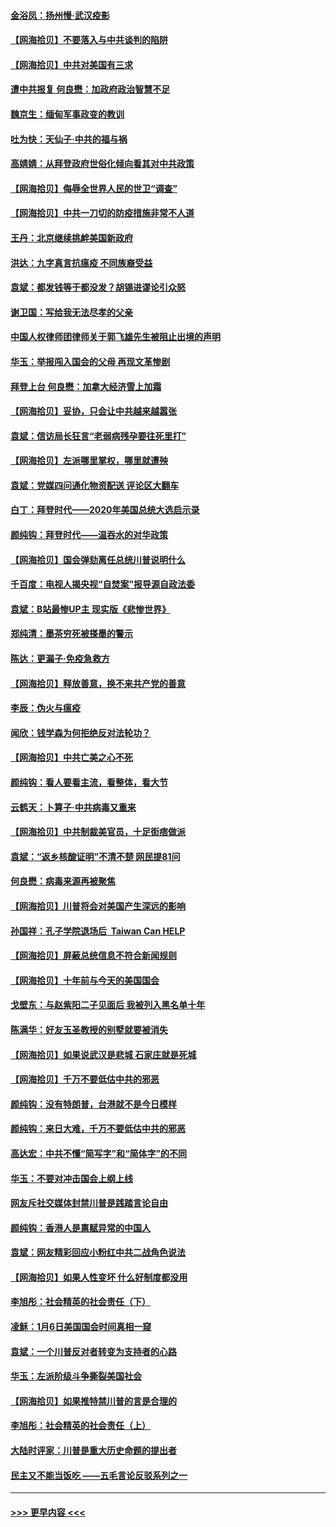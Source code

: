 #### [金浴凤：扬州慢‧武汉疫影](../pages/nsc993/n12737248.md?t=02062001) 
#### [【网海拾贝】不要落入与中共谈判的陷阱](../pages/nsc993/n12735229.md?t=02062001) 
#### [【网海拾贝】中共对美国有三求](../pages/nsc993/n12735197.md?t=02062001) 
#### [遭中共报复 何良懋：加政府政治智慧不足](../pages/nsc993/n12734323.md?t=02062001) 
#### [魏京生：缅甸军事政变的教训](../pages/nsc993/n12732470.md?t=02062001) 
#### [吐为快：天仙子·中共的福与祸](../pages/nsc993/n12732165.md?t=02062001) 
#### [高婧婧：从拜登政府世俗化倾向看其对中共政策](../pages/nsc993/n12730028.md?t=02062001) 
#### [【网海拾贝】侮辱全世界人民的世卫“调查”](../pages/nsc993/n12727884.md?t=02062001) 
#### [【网海拾贝】中共一刀切的防疫措施非常不人道](../pages/nsc993/n12724879.md?t=02062001) 
#### [王丹：北京继续挑衅美国新政府](../pages/nsc993/n12722456.md?t=02062001) 
#### [洪达：九字真言抗瘟疫 不同族裔受益](../pages/nsc993/n12722448.md?t=02062001) 
#### [袁斌：都发钱等于都没发？胡锡进谬论引众怒](../pages/nsc993/n12722393.md?t=02062001) 
#### [谢卫国：写给我无法尽孝的父亲](../pages/nsc993/n12720325.md?t=02062001) 
#### [中国人权律师团律师关于郭飞雄先生被阻止出境的声明](../pages/nsc993/n12720203.md?t=02062001) 
#### [华玉：举报闯入国会的父母 再现文革惨剧](../pages/nsc993/n12719070.md?t=02062001) 
#### [拜登上台 何良懋：加拿大经济雪上加霜](../pages/nsc993/n12718943.md?t=02062001) 
#### [【网海拾贝】妥协，只会让中共越来越嚣张](../pages/nsc993/n12717392.md?t=02062001) 
#### [袁斌：信访局长狂言“老弱病残孕要往死里打”](../pages/nsc993/n12717343.md?t=02062001) 
#### [【网海拾贝】左派哪里掌权，哪里就遭殃](../pages/nsc993/n12715009.md?t=02062001) 
#### [袁斌：党媒四问通化物资配送 评论区大翻车](../pages/nsc993/n12714950.md?t=02062001) 
#### [白丁：拜登时代——2020年美国总统大选启示录](../pages/nsc993/n12714920.md?t=02062001) 
#### [颜纯钩：拜登时代——温吞水的对华政策](../pages/nsc993/n12713245.md?t=02062001) 
#### [【网海拾贝】国会弹劾离任总统川普说明什么](../pages/nsc993/n12712816.md?t=02062001) 
#### [千百度：电视人揭央视“自焚案”报导源自政法委](../pages/nsc993/n12709760.md?t=02062001) 
#### [袁斌：B站最惨UP主 现实版《悲惨世界》](../pages/nsc993/n12709686.md?t=02062001) 
#### [郑纯清：墨茶穷死被搽墨的警示](../pages/nsc993/n12709262.md?t=02062001) 
#### [陈达：更漏子·免疫急救方](../pages/nsc993/n12709244.md?t=02062001) 
#### [【网海拾贝】释放善意，换不来共产党的善意](../pages/nsc993/n12708361.md?t=02062001) 
#### [李辰：伪火与瘟疫](../pages/nsc993/n12707981.md?t=02062001) 
#### [闻欣：钱学森为何拒绝反对法轮功？](../pages/nsc993/n12707407.md?t=02062001) 
#### [【网海拾贝】中共亡美之心不死](../pages/nsc993/n12707621.md?t=02062001) 
#### [颜纯钩：看人要看主流，看整体，看大节](../pages/nsc993/n12707536.md?t=02062001) 
#### [云鹤天：卜算子‧中共病毒又重来](../pages/nsc993/n12707408.md?t=02062001) 
#### [【网海拾贝】中共制裁美官员，十足街痞做派](../pages/nsc993/n12705115.md?t=02062001) 
#### [袁斌：“返乡核酸证明”不清不楚 网民提81问](../pages/nsc993/n12704982.md?t=02062001) 
#### [何良懋：病毒来源再被聚焦](../pages/nsc993/n12704944.md?t=02062001) 
#### [【网海拾贝】川普将会对美国产生深远的影响](../pages/nsc993/n12703045.md?t=02062001) 
#### [孙国祥：孔子学院退场后  Taiwan Can HELP](../pages/nsc993/n12702430.md?t=02062001) 
#### [【网海拾贝】屏蔽总统信息不符合新闻规则](../pages/nsc993/n12699998.md?t=02062001) 
#### [【网海拾贝】十年前与今天的美国国会](../pages/nsc993/n12696993.md?t=02062001) 
#### [戈壁东：与赵紫阳二子见面后 我被列入黑名单十年](../pages/nsc993/n12696215.md?t=02062001) 
#### [陈满华：好友玉圣教授的别墅就要被消失](../pages/nsc993/n12695411.md?t=02062001) 
#### [【网海拾贝】如果说武汉是悲城 石家庄就是死城](../pages/nsc993/n12694589.md?t=02062001) 
#### [【网海拾贝】千万不要低估中共的邪恶](../pages/nsc993/n12692771.md?t=02062001) 
#### [颜纯钩：没有特朗普，台港就不是今日模样](../pages/nsc993/n12692678.md?t=02062001) 
#### [颜纯钩：来日大难，千万不要低估中共的邪恶](../pages/nsc993/n12692080.md?t=02062001) 
#### [高达宏：中共不懂“简写字”和“简体字”的不同](../pages/nsc993/n12692068.md?t=02062001) 
#### [华玉：不要对冲击国会上纲上线](../pages/nsc993/n12689948.md?t=02062001) 
#### [网友斥社交媒体封禁川普是践踏言论自由](../pages/nsc993/n12687482.md?t=02062001) 
#### [颜纯钩：香港人是禀赋异常的中国人](../pages/nsc993/n12685142.md?t=02062001) 
#### [袁斌：网友精彩回应小粉红中共二战角色说法](../pages/nsc993/n12684994.md?t=02062001) 
#### [【网海拾贝】如果人性变坏 什么好制度都没用](../pages/nsc993/n12683000.md?t=02062001) 
#### [李旭彤：社会精英的社会责任（下）](../pages/nsc993/n12680604.md?t=02062001) 
#### [凌稣：1月6日美国国会时间真相一窥](../pages/nsc993/n12682780.md?t=02062001) 
#### [袁斌：一个川普反对者转变为支持者的心路](../pages/nsc993/n12682700.md?t=02062001) 
#### [华玉：左派阶级斗争撕裂美国社会](../pages/nsc993/n12681226.md?t=02062001) 
#### [【网海拾贝】如果推特禁川普的言是合理的](../pages/nsc993/n12681232.md?t=02062001) 
#### [李旭彤：社会精英的社会责任（上）](../pages/nsc993/n12680501.md?t=02062001) 
#### [大陆时评家：川普是重大历史命题的提出者](../pages/nsc993/n12679904.md?t=02062001) 
#### [民主又不能当饭吃 ——五毛言论反驳系列之一](../pages/nsc993/n12679877.md?t=02062001) 

----
#### [ >>> 更早内容 <<< ](../indexes/nsc993-earlier.md)

